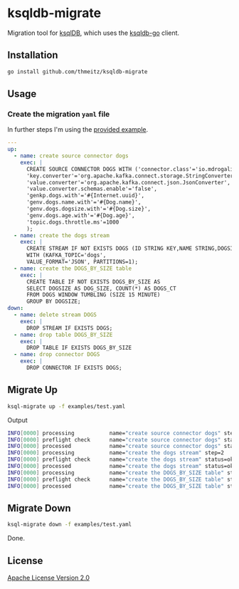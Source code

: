 # ksqldb-migrate

Migration tool for [ksqlDB](https://ksqldb.io), which uses the [ksqldb-go](https://github.com/thmeitz/ksqldb-go) client.

## Installation

```bash
go install github.com/thmeitz/ksqldb-migrate
```

## Usage

### Create the migration `yaml` file

In further steps I'm using the [provided example](examples/test.yaml).

```yaml
---
up:
  - name: create source connector dogs
    exec: |
      CREATE SOURCE CONNECTOR DOGS WITH ('connector.class'='io.mdrogalis.voluble.VolubleSourceConnector',
      'key.converter'='org.apache.kafka.connect.storage.StringConverter',
      'value.converter'='org.apache.kafka.connect.json.JsonConverter',
      'value.converter.schemas.enable'='false',
      'genkp.dogs.with'='#{Internet.uuid}',
      'genv.dogs.name.with'='#{Dog.name}',
      'genv.dogs.dogsize.with'='#{Dog.size}',
      'genv.dogs.age.with'='#{Dog.age}',
      'topic.dogs.throttle.ms'=1000 
      );
  - name: create the dogs stream
    exec: |
      CREATE STREAM IF NOT EXISTS DOGS (ID STRING KEY,NAME STRING,DOGSIZE STRING, AGE STRING) 
      WITH (KAFKA_TOPIC='dogs', 
      VALUE_FORMAT='JSON', PARTITIONS=1);
  - name: create the DOGS_BY_SIZE table
    exec: |
      CREATE TABLE IF NOT EXISTS DOGS_BY_SIZE AS 
      SELECT DOGSIZE AS DOG_SIZE, COUNT(*) AS DOGS_CT 
      FROM DOGS WINDOW TUMBLING (SIZE 15 MINUTE) 
      GROUP BY DOGSIZE;
down:
  - name: delete stream DOGS
    exec: |
      DROP STREAM IF EXISTS DOGS;
  - name: drop table DOGS_BY_SIZE
    exec: |
      DROP TABLE IF EXISTS DOGS_BY_SIZE
  - name: drop connector DOGS
    exec: |
      DROP CONNECTOR IF EXISTS DOGS;
```

## Migrate Up

```bash
ksql-migrate up -f examples/test.yaml
```

Output

```bash
INFO[0000] processing           name="create source connector dogs" step=1
INFO[0000] preflight check      name="create source connector dogs" status=ok step=1
INFO[0000] processed            name="create source connector dogs" status=ok step=1
INFO[0000] processing           name="create the dogs stream" step=2
INFO[0000] preflight check      name="create the dogs stream" status=ok step=2
INFO[0000] processed            name="create the dogs stream" status=ok step=2
INFO[0000] processing           name="create the DOGS_BY_SIZE table" step=3
INFO[0000] preflight check      name="create the DOGS_BY_SIZE table" status=ok step=3
INFO[0000] processed            name="create the DOGS_BY_SIZE table" status=ok step=3
```

## Migrate Down

```bash
ksql-migrate down -f examples/test.yaml
```

Done.

## License

[Apache License Version 2.0](LICENSE)
